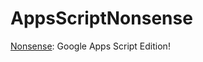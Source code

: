 # AppsScriptNonsense

[Nonsense](https://gist.github.com/Nathansbud/a765ed74fd458035e417937da689b990): Google Apps Script Edition!
